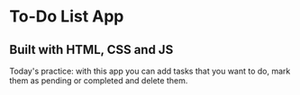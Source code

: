 # To-Do List App
## Built with HTML, CSS and JS

Today's practice: with this app you can add tasks that you want to do, mark them as pending or completed and delete them.
